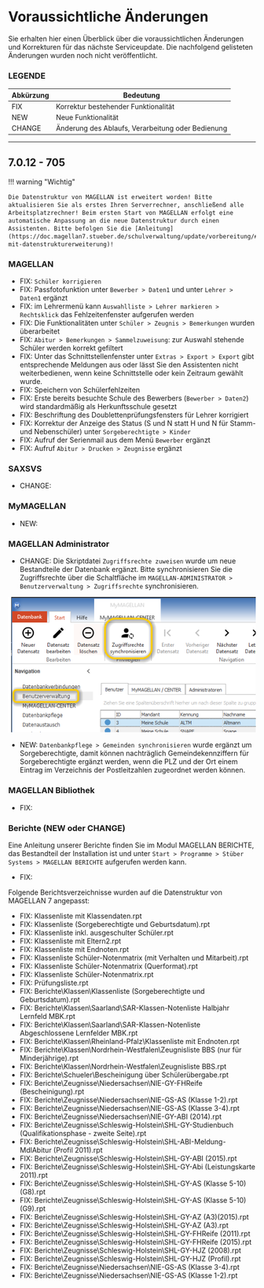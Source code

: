# Voraussichtliche Änderungen

Sie erhalten hier einen Überblick über die voraussichtlichen Änderungen und Korrekturen für das nächste Serviceupdate. Die nachfolgend gelisteten Änderungen wurden noch nicht veröffentlicht.

### LEGENDE

| Abkürzung | Bedeutung |
| --- | --- |
| FIX | Korrektur bestehender Funktionalität |
| NEW | Neue Funktionalität |
| CHANGE | Änderung des Ablaufs, Verarbeitung oder Bedienung |

---

## 7.0.12 - 705


!!! warning "Wichtig"

    Die Datenstruktur von MAGELLAN ist erweitert worden! Bitte aktualisieren Sie als erstes Ihren Serverrechner, anschließend alle Arbeitsplatzrechner! Beim ersten Start von MAGELLAN erfolgt eine automatische Anpassung an die neue Datenstruktur durch einen Assistenten. Bitte befolgen Sie die [Anleitung](https://doc.magellan7.stueber.de/schulverwaltung/update/vorbereitung/#updates-mit-datenstrukturerweiterung)!

### MAGELLAN

* FIX: `Schüler korrigieren`
* FIX: Passfotofunktion unter `Bewerber > Daten1` und unter `Lehrer > Daten1` ergänzt
* FIX: im Lehrermenü kann `Auswahlliste > Lehrer markieren > Rechtsklick` das Fehlzeitenfenster aufgerufen werden
* FIX: Die Funktionalitäten unter `Schüler > Zeugnis > Bemerkungen` wurden überarbeitet
* FIX: `Abitur > Bemerkungen > Sammelzuweisung`: zur Auswahl stehende Schüler werden korrekt gefiltert
* FIX: Unter das Schnittstellenfenster unter `Extras > Export > Export` gibt entsprechende Meldungen aus oder lässt Sie den Assistenten nicht weiterbedienen, wenn keine Schnittstelle oder kein Zeitraum gewählt wurde.
* FIX: Speichern von Schülerfehlzeiten
* FIX: Erste bereits besuchte Schule des Bewerbers (`Bewerber > Daten2`) wird standardmäßig als Herkunftsschule gesetzt
* FIX: Beschriftung des Doublettenprüfungsfensters für Lehrer korrigiert
* FIX: Korrektur der Anzeige des Status (S und N statt H und N für Stamm- und Nebenschüler) unter `Sorgeberechtigte > Kinder`
* FIX: Aufruf der Serienmail aus dem Menü `Bewerber` ergänzt
* FIX: Aufruf `Abitur > Drucken > Zeugnisse` ergänzt

### SAXSVS

* CHANGE: 

### MyMAGELLAN

* NEW: 

### MAGELLAN Administrator

* CHANGE: Die Skriptdatei `Zugriffsrechte zuweisen` wurde um neue Bestandteile der Datenbank ergänzt. Bitte synchronisieren Sie die Zugriffsrechte über die Schaltfläche im `MAGELLAN-ADMINISTRATOR > Benutzerverwaltung > Zugriffsrechte` synchronisieren.
  
![Zugriffsrechte synchronisieren](assets/images/changelog/7.0.12.01.png)

* NEW: `Datenbankpflege > Gemeinden synchronisieren` wurde ergänzt um Sorgeberechtigte, damit können nachträglich Gemeindekennziffern für Sorgeberechtigte ergänzt werden, wenn die PLZ und der Ort einem Eintrag im Verzeichnis der Postleitzahlen zugeordnet werden können.

### MAGELLAN Bibliothek

* FIX: 

### Berichte (NEW oder CHANGE)

Eine Anleitung unserer Berichte finden Sie im Modul MAGELLAN BERICHTE, das Bestandteil der Installation ist und unter `Start > Programme > Stüber Systems > MAGELLAN BERICHTE` aufgerufen werden kann.

* FIX: 

Folgende Berichtsverzeichnisse wurden auf die Datenstruktur von MAGELLAN 7 angepasst:

* FIX: Klassenliste mit Klassendaten.rpt
* FIX: Klassenliste (Sorgeberechtigte und Geburtsdatum).rpt
* FIX: Klassenliste inkl. ausgeschulter Schüler.rpt
* FIX: Klassenliste mit Eltern2.rpt
* FIX: Klassenliste mit Endnoten.rpt
* FIX: Klassenliste Schüler-Notenmatrix (mit Verhalten und Mitarbeit).rpt
* FIX: Klassenliste Schüler-Notenmatrix (Querformat).rpt
* FIX: Klassenliste Schüler-Notenmatrix.rpt
* FIX: Prüfungsliste.rpt
* FIX: Berichte\Klassen\Klassenliste (Sorgeberechtigte und Geburtsdatum).rpt
* FIX: Berichte\Klassen\Saarland\SAR-Klassen-Notenliste Halbjahr Lernfeld MBK.rpt
* FIX: Berichte\Klassen\Saarland\SAR-Klassen-Notenliste Abgeschlossene Lernfelder MBK.rpt
* FIX: Berichte\Klassen\Rheinland-Pfalz\Klassenliste mit Endnoten.rpt
* FIX: Berichte\Klassen\Nordrhein-Westfalen\Zeugnisliste BBS (nur für Minderjährige).rpt
* FIX: Berichte\Klassen\Nordrhein-Westfalen\Zeugnisliste BBS.rpt
* FIX: Berichte\Schueler\Bescheinigung über Schülerübergabe.rpt
* FIX: Berichte\Zeugnisse\Niedersachsen\NIE-GY-FHReife (Bescheinigung).rpt
* FIX: Berichte\Zeugnisse\Niedersachsen\NIE-GS-AS (Klasse 1-2).rpt
* FIX: Berichte\Zeugnisse\Niedersachsen\NIE-GS-AS (Klasse 3-4).rpt
* FIX: Berichte\Zeugnisse\Niedersachsen\NIE-GY-ABI (2014).rpt
* FIX: Berichte\Zeugnisse\Schleswig-Holstein\SHL-GY-Studienbuch (Qualifikationsphase - zweite Seite).rpt
* FIX: Berichte\Zeugnisse\Schleswig-Holstein\SHL-ABI-Meldung-MdlAbitur (Profil 2011).rpt
* FIX: Berichte\Zeugnisse\Schleswig-Holstein\SHL-GY-ABI (2015).rpt
* FIX: Berichte\Zeugnisse\Schleswig-Holstein\SHL-GY-Abi (Leistungskarte 2011).rpt
* FIX: Berichte\Zeugnisse\Schleswig-Holstein\SHL-GY-AS (Klasse 5-10)(G8).rpt
* FIX: Berichte\Zeugnisse\Schleswig-Holstein\SHL-GY-AS (Klasse 5-10)(G9).rpt
* FIX: Berichte\Zeugnisse\Schleswig-Holstein\SHL-GY-AZ (A3)(2015).rpt
* FIX: Berichte\Zeugnisse\Schleswig-Holstein\SHL-GY-AZ (A3).rpt
* FIX: Berichte\Zeugnisse\Schleswig-Holstein\SHL-GY-FHReife (2011).rpt
* FIX: Berichte\Zeugnisse\Schleswig-Holstein\SHL-GY-FHReife (2015).rpt
* FIX: Berichte\Zeugnisse\Schleswig-Holstein\SHL-GY-HJZ (2008).rpt
* FIX: Berichte\Zeugnisse\Schleswig-Holstein\SHL-GY-HJZ (Profil).rpt
* FIX: Berichte\Zeugnisse\Niedersachsen\NIE-GS-AS (Klasse 3-4).rpt
* FIX: Berichte\Zeugnisse\Niedersachsen\NIE-GS-AS (Klasse 1-2).rpt

